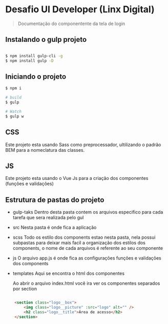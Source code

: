 # Desafio UI Developer (Linx Digital)

> Documentação do componentente da tela de login

## Instalando o gulp projeto

```sh

$ npm install gulp-cli -g
$ npm install gulp -D

```

## Iniciando o projeto

```sh
$ npm i

# build
$ gulp

# Watch
$ gulp w
```

## CSS

Este projeto esta usando Sass como preprocessador, ultilizando o padrão BEM para a nomeclatura das classes.

## JS

Este projeto esta usando o Vue Js para a criação dos componentes (funções e validações)


## Estrutura de pastas do projeto

- gulp-taks
    Dentro desta pasta contem os arquivos especifico para cada tarefa que sera realizada pelo gul

- src
    Nesta pasta é onde fica a aplicação

- scss
    Todo os estilo dos components estao nesta pasta, nela possui subpastas para deixar mais facil a organização dos estilos dos components, o nome de cada arquivos é referente ao seu componente

- js
    O arquivo app.js é onde fica as configurações funções e validações dos components

- templates
    Aqui se encontra o html dos componentes

    Ao abrir o arquivo index.html você ira ver os componentes separados por section
    
```html

    <section class="logo__box">
        <img class="logo__picture" :src="logo" alt="" />
        <h2 class="logo__title">Área de acesso</h2>
    </section>
```
